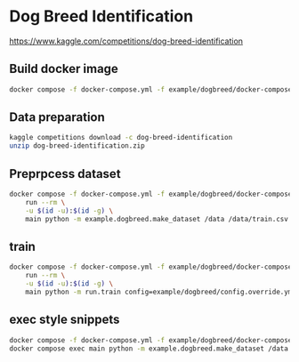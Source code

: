 # Dog Breed Identification
https://www.kaggle.com/competitions/dog-breed-identification


## Build docker image
```bash
docker compose -f docker-compose.yml -f example/dogbreed/docker-compose.override.yml build
```

## Data preparation
```bash
kaggle competitions download -c dog-breed-identification
unzip dog-breed-identification.zip
```
## Preprpcess dataset
```bash
docker compose -f docker-compose.yml -f example/dogbreed/docker-compose.override.yml \
    run --rm \
    -u $(id -u):$(id -g) \
    main python -m example.dogbreed.make_dataset /data /data/train.csv
```
## train
```bash
docker compose -f docker-compose.yml -f example/dogbreed/docker-compose.override.yml \
    run --rm \
    -u $(id -u):$(id -g) \
    main python -m run.train config=example/dogbreed/config.override.yml
```

## exec style snippets
```bash
docker compose -f docker-compose.yml -f example/dogbreed/docker-compose.override.yml up -d
docker compose exec main python -m example.dogbreed.make_dataset /data
```